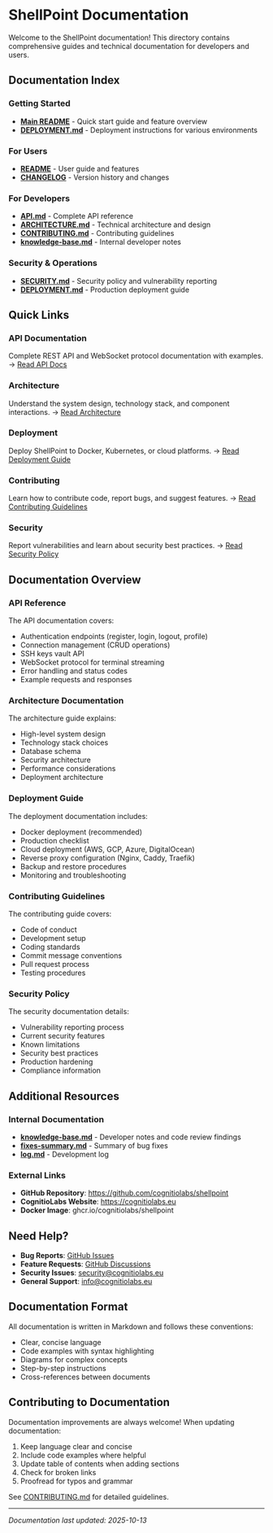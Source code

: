# ShellPoint Documentation

Welcome to the ShellPoint documentation! This directory contains comprehensive guides and technical documentation for developers and users.

## Documentation Index

### Getting Started
- **[Main README](../README.md)** - Quick start guide and feature overview
- **[DEPLOYMENT.md](DEPLOYMENT.md)** - Deployment instructions for various environments

### For Users
- **[README](../README.md)** - User guide and features
- **[CHANGELOG](../CHANGELOG.md)** - Version history and changes

### For Developers
- **[API.md](API.md)** - Complete API reference
- **[ARCHITECTURE.md](ARCHITECTURE.md)** - Technical architecture and design
- **[CONTRIBUTING.md](CONTRIBUTING.md)** - Contributing guidelines
- **[knowledge-base.md](knowledge-base.md)** - Internal developer notes

### Security & Operations
- **[SECURITY.md](SECURITY.md)** - Security policy and vulnerability reporting
- **[DEPLOYMENT.md](DEPLOYMENT.md)** - Production deployment guide

## Quick Links

### API Documentation
Complete REST API and WebSocket protocol documentation with examples.
→ [Read API Docs](API.md)

### Architecture
Understand the system design, technology stack, and component interactions.
→ [Read Architecture](ARCHITECTURE.md)

### Deployment
Deploy ShellPoint to Docker, Kubernetes, or cloud platforms.
→ [Read Deployment Guide](DEPLOYMENT.md)

### Contributing
Learn how to contribute code, report bugs, and suggest features.
→ [Read Contributing Guidelines](CONTRIBUTING.md)

### Security
Report vulnerabilities and learn about security best practices.
→ [Read Security Policy](SECURITY.md)

## Documentation Overview

### API Reference
The API documentation covers:
- Authentication endpoints (register, login, logout, profile)
- Connection management (CRUD operations)
- SSH keys vault API
- WebSocket protocol for terminal streaming
- Error handling and status codes
- Example requests and responses

### Architecture Documentation
The architecture guide explains:
- High-level system design
- Technology stack choices
- Database schema
- Security architecture
- Performance considerations
- Deployment architecture

### Deployment Guide
The deployment documentation includes:
- Docker deployment (recommended)
- Production checklist
- Cloud deployment (AWS, GCP, Azure, DigitalOcean)
- Reverse proxy configuration (Nginx, Caddy, Traefik)
- Backup and restore procedures
- Monitoring and troubleshooting

### Contributing Guidelines
The contributing guide covers:
- Code of conduct
- Development setup
- Coding standards
- Commit message conventions
- Pull request process
- Testing procedures

### Security Policy
The security documentation details:
- Vulnerability reporting process
- Current security features
- Known limitations
- Security best practices
- Production hardening
- Compliance information

## Additional Resources

### Internal Documentation
- **[knowledge-base.md](knowledge-base.md)** - Developer notes and code review findings
- **[fixes-summary.md](fixes-summary.md)** - Summary of bug fixes
- **[log.md](log.md)** - Development log

### External Links
- **GitHub Repository**: https://github.com/cognitiolabs/shellpoint
- **CognitioLabs Website**: https://cognitiolabs.eu
- **Docker Image**: ghcr.io/cognitiolabs/shellpoint

## Need Help?

- **Bug Reports**: [GitHub Issues](https://github.com/cognitiolabs/shellpoint/issues)
- **Feature Requests**: [GitHub Discussions](https://github.com/cognitiolabs/shellpoint/discussions)
- **Security Issues**: security@cognitiolabs.eu
- **General Support**: info@cognitiolabs.eu

## Documentation Format

All documentation is written in Markdown and follows these conventions:
- Clear, concise language
- Code examples with syntax highlighting
- Diagrams for complex concepts
- Step-by-step instructions
- Cross-references between documents

## Contributing to Documentation

Documentation improvements are always welcome! When updating documentation:

1. Keep language clear and concise
2. Include code examples where helpful
3. Update table of contents when adding sections
4. Check for broken links
5. Proofread for typos and grammar

See [CONTRIBUTING.md](CONTRIBUTING.md) for detailed guidelines.

---

*Documentation last updated: 2025-10-13*
